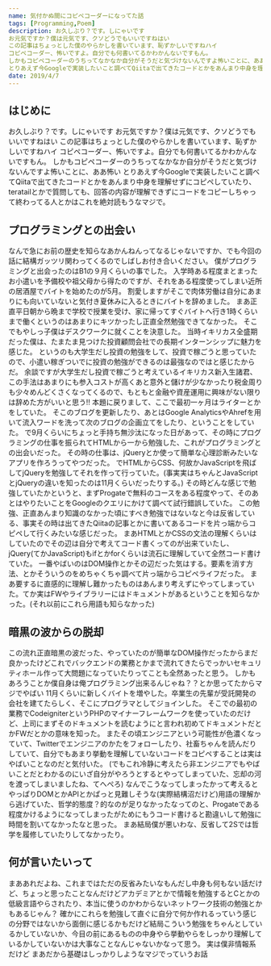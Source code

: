```yaml
---
name: 気付かぬ間にコピペコーダーになってた話
tags: [Programming,Poem]
description: お久しぶり？です。しにゃいです
お元気ですか？僕は元気です、クソどうでもいいですねはい
この記事はちょっとした僕のやらかしを書いています、恥ずかしいですねハイ
コピペコーダー、怖いですよ。自分でも何書いてるかわかんないですもん。
しかもコピペコーダーのうちってなかなか自分がそうだと気づけないんですよ怖いことに、ああ怖い
とりあえず今Googleで実装したいこと調べてQiitaで出てきたコードとかをあんまり中身を理解せずにコピペしていたり、teratailとかで質問しても、回答の内容が理解できずにコードをコピーしちゃって終わってる人とかはこれを絶対読もうなマジで。
date: 2019/4/7
---
```


## はじめに

お久しぶり？です。しにゃいです
お元気ですか？僕は元気です、クソどうでもいいですねはい
この記事はちょっとした僕のやらかしを書いています、恥ずかしいですねハイ
コピペコーダー、怖いですよ。自分でも何書いてるかわかんないですもん。
しかもコピペコーダーのうちってなかなか自分がそうだと気づけないんですよ怖いことに、ああ怖い
とりあえず今Googleで実装したいこと調べてQiitaで出てきたコードとかをあんまり中身を理解せずにコピペしていたり、teratailとかで質問しても、回答の内容が理解できずにコードをコピーしちゃって終わってる人とかはこれを絶対読もうなマジで。

## プログラミングとの出会い
なんで急にお前の歴史を知らなあかんねんってなるじゃないですか、でも今回の話に結構ガッツリ関わってくるのでしばしお付き合いください。
僕がプログラミングと出会ったのはB1の９月くらいの事でした。
入学時ある程度まとまったお小遣いを予備校や祖父母から得たのですが、それをある程度使ってしまい近所の居酒屋でバイトを始めたのが5月。
割愛しますがそこで肉体労働は自分にあまりにも向いていないと気付き夏休みに入るときにバイトを辞めました。
まあ正直平日朝から晩まで学校で授業を受け、家に帰ってすぐバイトへ行き1時くらいまで働くというのはあまりにキツかったし正直全然勉強できてなかった。
そこでもやしっ子僕はデスクワークに就くことを決意した。
当時イキリカス全盛期だった僕は、たまたま見つけた投資顧問会社での長期インターンシップに魅力を感じた。
というのも大学生だし投資の勉強をして、投資で稼ごうと思っていたので、小遣い稼ぎついでに投資の勉強ができるのは最強なのではと感じたからだ。
余談ですが大学生だし投資で稼ごうと考えているイキリカス新入生諸君、この手法はあまりにも参入コストが高くあと意外と儲けが少なかったり税金周りも少々めんどくさくなってくるので、もともと金融や資産運用に興味がない限りは辞めた方がいいと思う!!
本題に戻りまして、ここで最初一ヶ月はライターとかをしていた。
そこのブログを更新したり、あとはGoogle AnalyticsやAhrefを用いて流入ワードを洗って次のブログの企画立てをしたり、ということをしていた。
で9月くらいにちょっと手持ち無沙汰になった日があって、その時にプログラミングの仕事を振られてHTMLから一から勉強した、これがプログラミングとの出会いだった。
その時の仕事は、jQueryとか使って簡単な心理診断みたいなアプリを作ろうってやつだった。
でHTMLからCSS、何故かJavaScriptを飛ばしてjQueryを勉強してそれを作って行っていた。(事実実はちゃんとJavaScriptとjQueryの違いを知ったのは11月くらいだったりする。)
その時どんな感じで勉強していたかというと、まずProgateで無料のコースをある程度やって、そのあとはやりたいことをGoogleのクエリにかけて調べて試行錯誤していた。
この勉強、正直あんまり知識のなかった頃にすべき勉強ではないなと今は反省している、事実その時は出てきたQiitaの記事とかに書いてあるコードを片っ端からコピペして行くみたいな感じだった。
まあHTMLとかCSSの文法の理解くらいはしていたのでその辺は自分で考えてコード書くってのが出来ていたし、jQuery(てかJavaScript)もifとかforくらいは流石に理解していて全然コード書けていた。
一番やばいのはDOM操作とかその辺だった気はする。要素を消す方法、とかそういうのをめちゃくちゃ調べて片っ端からコピペライフだった。
まあ要するに直感的に理解し難かったものはあんまり考えずにやってしまっていた。てか実はFWやライブラリーにはドキュメントがあるということを知らなかった。(それ以前にこれら用語も知らなかった)

## 暗黒の波からの脱却
この流れ正直暗黒の波だった、やっていたのが簡単なDOM操作だったからまだ良かったけどこれでバックエンドの業務とかまで流れてきたらでっかいセキュリティホール作って大問題になっていたりってことも全然あったと思う。
しかもあろうことか僕自身は俺プログラミング出来るんじゃね？？とか思ってたからマジでやばい
11月くらいに新しくバイトを増やした。卒業生の先輩が受託開発の会社を建てたらしく、そこにプログラマとしてジョインした。
そこでの最初の業務でCodeigniterというPHPのマイナーフレームワークを使っていたのだけど、上司にまずそのドキュメントを読むようにと言われ初めてドキュメントだとかFWだとかの意味を知った。
またその頃エンジニアという可能性が色濃くなっていて、Twitterでエンジニアのかたをフォローしたり、社畜ちゃんを読んだりしていて、自分でもあまり挙動を理解していないコードをコピペすることは実はやばいことなのだと気付いた。
(でもこれ冷静に考えたら非エンジニアでもやばいことだとわかるのにいざ自分がやろうとするとやってしまっていた、忘却の河を渡ってしまいましたね、てへぺろ)
なんでこうなってしまったかって考えるとやっぱりDOMとかAPIとかぱっと見難しそうな(実際結構沼だけど)用語の理解から逃げていた、哲学的態度？的なのが足りなかったなってのと、Progateである程度かけるようになってしまったがためにもうコード書けると勘違いして勉強に時間を割いてなかったなと思った。
まあ結局僕が悪いわな、反省して2Sでは哲学を履修していたりしてなかったり。

## 何が言いたいって
まああれだよね、これまではただの反省みたいなもんだし中身も何もない話だけど、ちょっと思ったことなんだけどアカデミアとかで情報を勉強するとCとかの低級言語やらされたり、本当に使うのかわからないネットワーク技術の勉強とかもあるじゃん？
確かにこれらを勉強して直ぐに自分で何か作れるっていう感じの分野ではないから面倒に感じるかもだけど結局こういう勉強をちゃんとしているかしていないか、今目の前にあるものの中身やら挙動やらをしっかり理解しているかしていないかは大事なことなんじゃないかなって思う。
実は僕非情報系だけど
まあだから基礎はしっかりしようなマジでっていうお話